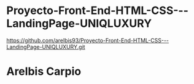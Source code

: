 # Proyecto-Front-End-HTML-CSS---LandingPage-UNIQLUXURY
https://github.com/arelbis93/Proyecto-Front-End-HTML-CSS---LandingPage-UNIQLUXURY.git
# Arelbis Carpio
